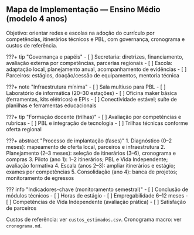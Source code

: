 ## Mapa de Implementação — Ensino Médio (modelo 4 anos)

Objetivo: orientar redes e escolas na adoção do currículo por competências, itinerários técnicos e PBL, com governança, cronograma e custos de referência.

???+ tip "Governança e papéis"
    - [ ] Secretaria: diretrizes, financiamento, avaliação externa por competências, parcerias regionais
    - [ ] Escola: adaptação local, planejamento anual, acompanhamento de evidências
    - [ ] Parceiros: estágios, doação/cessão de equipamentos, mentoria técnica

???+ note "Infraestrutura mínima"
    - [ ] Sala multiuso para PBL
    - [ ] Laboratório de informática (20–30 estações)
    - [ ] Oficina maker básica (ferramentas, kits elétricos) e EPIs
    - [ ] Conectividade estável; suíte de planilhas e ferramentas educacionais

???+ tip "Formação docente (trilhas)"
    - [ ] Avaliação por competências e rubricas
    - [ ] PBL e integração de tecnologia
    - [ ] Trilhas técnicas conforme oferta regional

???+ abstract "Processo de implantação (fases)"
    1. Diagnóstico (0–2 meses): mapeamento de oferta local, parceiros e infraestrutura
    2. Planejamento (2–3 meses): seleção de itinerários (3–6), cronograma e compras
    3. Piloto (ano 1): 1–2 itinerários; PBL e Vida Independente; avaliação formativa
    4. Escala (anos 2–3): ampliar itinerários e estágio; exames por competências
    5. Consolidação (ano 4): banca de projetos; monitoramento de egressos

??? info "Indicadores-chave (monitoramento semestral)"
    - [ ] Conclusão de módulos técnicos
    - [ ] Horas de estágio
    - [ ] Empregabilidade 6–12 meses
    - [ ] Competências de Vida Independente (avaliação prática)
    - [ ] Satisfação de parceiros

Custos de referência: ver `custos_estimados.csv`.
Cronograma macro: ver `cronograma.md`.


